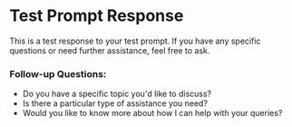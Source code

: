 # Test Prompt Response

This is a test response to your test prompt. If you have any specific questions or need further assistance, feel free to ask.

### Follow-up Questions:
- Do you have a specific topic you'd like to discuss?
- Is there a particular type of assistance you need?
- Would you like to know more about how I can help with your queries?

